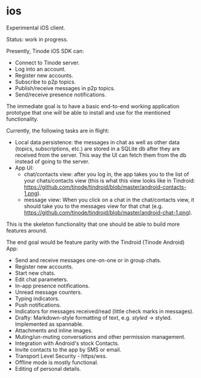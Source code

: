# ios
Experimental iOS client.

Status: work in progress.

Presently, Tinode iOS SDK can:
* Connect to Tinode server.
* Log into an account.
* Register new accounts.
* Subscribe to p2p topics.
* Publish/receive messages in p2p topics.
* Send/receive presence notifications.

The immediate goal is to have a basic end-to-end working application prototype that one will be able to install and use for the mentioned functionality.

Currently, the following tasks are in flight:
* Local data persistence: the messages in chat as well as other data (topics, subscriptions, etc.) are stored in a SQLite db after they are received from the server. This way the UI can fetch them from the db instead of going to the server.
* App UI:
  * chat/contacts view: after you log in, the app takes you to the list of your chats/contacts view (this is what this view looks like in Tindroid: https://github.com/tinode/tindroid/blob/master/android-contacts-1.png).
  * message view: When you click on a chat in the chat/contacts view, it should take you to the messages view for that chat (e.g. https://github.com/tinode/tindroid/blob/master/android-chat-1.png).

This is the skeleton functionality that one should be able to build more features around.

The end goal would be feature parity with the Tindroid (Tinode Android) App:
* Send and receive messages one-on-one or in group chats.
* Register new accounts.
* Start new chats.
* Edit chat parameters.
* In-app presence notifications.
* Unread message counters.
* Typing indicators.
* Push notifications.
* Indicators for messages received/read (little check marks in messages).
* Drafty: Markdown-style formatting of text, e.g. *styled* → styled. Implemented as spannable.
* Attachments and inline images.
* Muting/un-muting conversations and other permission management.
* Integration with Android's stock Contacts.
* Invite contacts to the app by SMS or email.
* Transport Level Security - https/wss.
* Offline mode is mostly functional.
* Editing of personal details.
